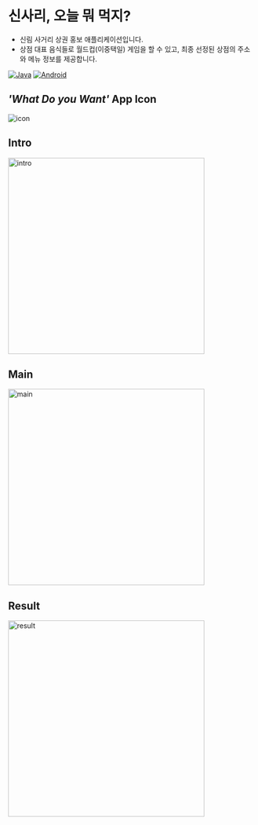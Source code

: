 # 신사리, 오늘 뭐 먹지?
* 신림 사거리 상권 홍보 애플리케이션입니다.
* 상점 대표 음식들로 월드컵(이중택일) 게임을 할 수 있고, 최종 선정된 상점의 주소와 메뉴 정보를 제공합니다.

<a href="" target="_blank"><img alt="Java" src="https://img.shields.io/badge/java-%23ED8B00.svg?&style=for-the-badge&logo=java&logoColor=white"/></a>
<a href="" target="_blank"><img alt="Android" src="https://img.shields.io/badge/Android-3DDC84?style=for-the-badge&logo=android&logoColor=white" /></a>

## _'What Do you Want'_ App Icon
![icon](https://user-images.githubusercontent.com/51290739/115226297-0c3e6680-a14a-11eb-932d-c24af5d761b4.jpg)

## Intro
<img width="400" alt="intro" src="https://user-images.githubusercontent.com/51290739/115227058-f2515380-a14a-11eb-9c11-fe8b299d5f6e.jpg">

## Main
<img width="400" alt="main" src="https://user-images.githubusercontent.com/51290739/115227047-ee253600-a14a-11eb-94ae-5f84e72eda2d.png">

## Result
<img width="400" alt="result" src="https://user-images.githubusercontent.com/51290739/115227068-f41b1700-a14a-11eb-9c1b-4ca253efe07b.jpg">
